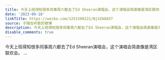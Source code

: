 ```yaml
---
title: 今天上班得知很多同事周六都去了Ed Sheeran演唱会，这个演唱会简直像是湾区联欢会。
date: '2023-09-18'
linkTitle: https://weibo.com/1251560221/NjXZA0dX7
source: 子陵在听歌的微博
description: 今天上班得知很多同事周六都去了Ed Sheeran演唱会，这个演唱会简直像是湾区联欢会。  ...
disable_comments: true
---
```

今天上班得知很多同事周六都去了Ed Sheeran演唱会，这个演唱会简直像是湾区联欢会。  ...